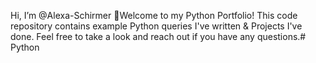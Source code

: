  Hi, I’m @Alexa-Schirmer
👀Welcome to my Python Portfolio! This code repository contains example Python queries I've written & Projects I've done. Feel free to take a look and reach out if you have any questions.# Python
